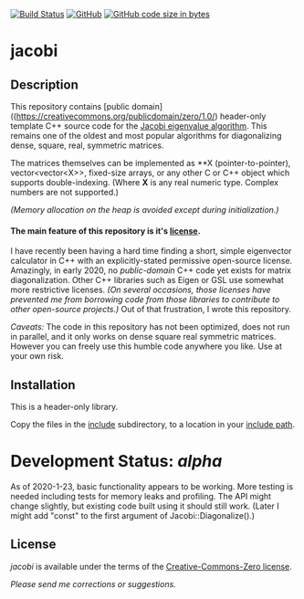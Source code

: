 [![Build Status](https://travis-ci.org/jewettaij/jacobi.svg?branch=master)](https://travis-ci.org/jewettaij/jacobi.svg?branch=master)
[![GitHub](https://img.shields.io/github/license/jewettaij/jacobi)](./LICENSE.md)
[![GitHub code size in bytes](https://img.shields.io/github/languages/code-size/jewettaij/jacobi)]()


jacobi
===========

## Description

This repository contains
[public domain]((https://creativecommons.org/publicdomain/zero/1.0/)
header-only template C++ source code for the
[Jacobi eigenvalue algorithm](https://en.wikipedia.org/wiki/Jacobi_eigenvalue_algorithm).
This remains one of the oldest and most popular algorithms for
diagonalizing dense, square, real, symmetric matrices.

The matrices themselves can be implemented as \*\*X (pointer-to-pointer),
vector\<vector\<X\>\>, fixed-size arrays,
or any other C or C++ object which supports double-indexing.
(Where **X** is any real numeric type.  Complex numbers are not supported.)

*(Memory allocation on the heap is avoided except during initialization.)*


#### The main feature of this repository is it's [license](LICENSE.md).

I have recently been having a hard time finding a short, simple eigenvector calculator in C++ with an explicitly-stated permissive open-source license.
Amazingly, in early 2020, no *public-domain*
C++ code yet exists for matrix diagonalization.
Other C++ libraries such as Eigen or GSL
use somewhat more restrictive licenses.
*(On several occasions, those licenses have prevented me from borrowing code
from those libraries to contribute to other open-source projects.)*
Out of that frustration, I wrote this repository.

*Caveats:* The code in this repository has not been optimized,
does not run in parallel,
and it only works on dense square real symmetric matrices.
However you can freely use this humble code anywhere you like.
Use at your own risk.


## Installation

This is a header-only library.

Copy the files in the [include](include) subdirectory,
to a location in your
[include path](https://www.rapidtables.com/code/linux/gcc/gcc-i.html).

# Development Status: *alpha*

As of 2020-1-23, basic functionality appears to be working.
More testing is needed including tests for memory leaks and profiling.
The API might change slightly, but existing code built using
it should still work.
(Later I might add "const" to the first argument of Jacobi::Diagonalize().)


## License

*jacobi* is available under the terms of the [Creative-Commons-Zero license](LICENSE.md).

*Please send me corrections or suggestions.*

